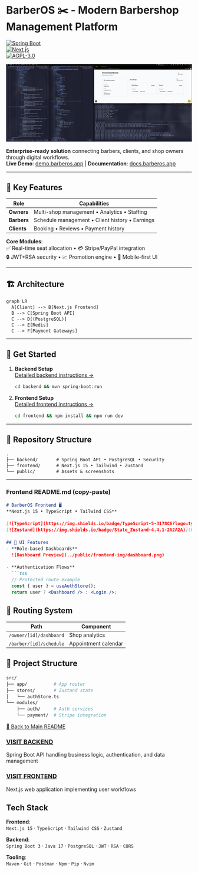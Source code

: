 # BarberOS ✂️ - Modern Barbershop Management Platform  
[![Spring Boot](https://img.shields.io/badge/Spring_Boot-3-6DB33F?logo=spring)](https://spring.io/)  
[![Next.js](https://img.shields.io/badge/Next.js-15-000000?logo=next.js)](https://nextjs.org/)  
[![AGPL-3.0](https://img.shields.io/badge/License-AGPL--3.0-blue)](LICENSE)  

![Platform Overview](public/landing-img/fullstack-owner-dashboard.png)  

**Enterprise-ready solution** connecting barbers, clients, and shop owners through digital workflows.  
**Live Demo**: [demo.barberos.app](https://your-demo-link.com) | **Documentation**: [docs.barberos.app](https://your-docs-link.com)  

---  

## 🌟 Key Features  
| Role        | Capabilities                                  |  
|-------------|-----------------------------------------------|  
| **Owners**  | Multi-shop management • Analytics • Staffing  |  
| **Barbers** | Schedule management • Client history • Earnings|  
| **Clients** | Booking • Reviews • Payment history           |  

**Core Modules**:  
✅ Real-time seat allocation • 💳 Stripe/PayPal integration  
🔒 JWT+RSA security • 📈 Promotion engine • 📱 Mobile-first UI  

---  

## 🏗 Architecture  
```mermaid  
graph LR  
  A[Client] --> B[Next.js Frontend]  
  B --> C[Spring Boot API]  
  C --> D[(PostgreSQL)]  
  C --> E[Redis]  
  C --> F[Payment Gateways]  
```  

---  

## 🚀 Get Started  
1. **Backend Setup**  
   [Detailed backend instructions →](backend/README.md)  
   ```bash  
   cd backend && mvn spring-boot:run  
   ```  

2. **Frontend Setup**  
   [Detailed frontend instructions →](frontend/README.md)  
   ```bash  
   cd frontend && npm install && npm run dev  
   ```  

---  

## 📂 Repository Structure  
```  
.  
├── backend/       # Spring Boot API • PostgreSQL • Security  
├── frontend/      # Next.js 15 • Tailwind • Zustand  
└── public/        # Assets & screenshots  
```  



---

### **Frontend README.md** (copy-paste)  
```markdown
# BarberOS Frontend 🖥️  
**Next.js 15 • TypeScript • Tailwind CSS**  

[![TypeScript](https://img.shields.io/badge/TypeScript-5-3178C6?logo=typescript)](https://typescriptlang.org)  
[![Zustand](https://img.shields.io/badge/State_Zustand-4.4.1-2A2A2A)](https://zustand-demo.pmnd.rs/)  

## 🌈 UI Features  
- **Role-based Dashboards**  
  ![Dashboard Preview](../public/frontend-img/dashboard.png)  

- **Authentication Flows**  
  ```tsx  
  // Protected route example  
  const { user } = useAuthStore();  
  return user ? <Dashboard /> : <Login />;  
  ```  

## 🚦 Routing System  
| Path                  | Component              |  
|-----------------------|------------------------|  
| `/owner/[id]/dashboard` | Shop analytics        |  
| `/barber/[id]/schedule` | Appointment calendar  |  

## 🧱 Project Structure  
```bash  
src/  
├── app/          # App router  
├── stores/       # Zustand state  
│   └── authStore.ts  
└── modules/  
    ├── auth/     # Auth services  
    └── payment/  # Stripe integration  
```  

[🔼 Back to Main README](../README.md)  






























































### [VISIT BACKEND](backend/)
Spring Boot API handling business logic, authentication, and data management


### [VISIT FRONTEND](frontend/)
Next.js web application implementing user workflows

## Tech Stack
**Frontend**:  
`Next.js 15` · `TypeScript` · `Tailwind CSS` · `Zustand`

**Backend**:  
`Spring Boot 3` · `Java 17` · `PostgreSQL` · `JWT` · `RSA` · `CORS`

**Tooling**:  
`Maven` · `Git` · `Postman` · `Npm` · `Pip` · `Nvim`